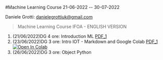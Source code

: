 #Machine Learning Course 21-06-2022 -- 30-07-2022 

Daniele Grotti: danielegrottiuk@gmail.com

> Machine Learning Course IFOA - ENGLISH VERSION

1. (21/06/2022)DG 4 ore: Introduction  ML [PDF_1](pdf/00_intro_ML.pdf)
2. (23/06/2022)DG 3 ore: Intro IOT - Markdown and Google Colab [PDF_1](pdf/1_IOT_INtro.pdf) [![Open In Colab](https://colab.research.google.com/assets/colab-badge.svg)](https://colab.research.google.com/github/visiont3lab/machine-learning-course/blob/main/python/intro.ipynb)
3. (26/06/2022)DG 3 ore: Object Python

